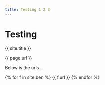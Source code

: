 ```yaml
---
title: Testing 1 2 3
---
```

# Testing

{{ site.title }}   

{{ page.url }}

Below is the urls...

{% for f in site.ben %}
  {{ f.url }}
{% endfor %}

